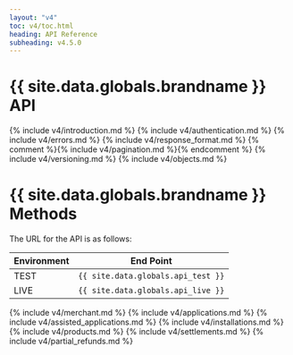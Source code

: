 ```yaml
---
layout: "v4"
toc: v4/toc.html
heading: API Reference
subheading: v4.5.0
---
```


# {{ site.data.globals.brandname }} API

{% include v4/introduction.md %}
{% include v4/authentication.md %}
{% include v4/errors.md %}
{% include v4/response_format.md %}
{% comment %}{% include v4/pagination.md %}{% endcomment %}
{% include v4/versioning.md %}
{% include v4/objects.md %}

# {{ site.data.globals.brandname }} Methods

The URL for the API is as follows:

Environment | End Point
--- | ---
TEST | `{{ site.data.globals.api_test }}`
LIVE | `{{ site.data.globals.api_live }}`

{% include v4/merchant.md %}
{% include v4/applications.md %}
{% include v4/assisted_applications.md %}
{% include v4/installations.md %}
{% include v4/products.md %}
{% include v4/settlements.md %}
{% include v4/partial_refunds.md %}
